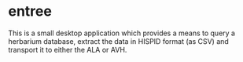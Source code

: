 # entree
This is a small desktop application which provides a means to query a herbarium database, extract the data in HISPID format (as CSV) and transport it to either the ALA or AVH.
